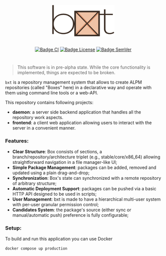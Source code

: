 <div align="center">
  <img src="web/public/logo-full.svg" alt="drawing" width="200"/>
  <br><br>

[![Badge CI]][CI]
[![Badge License]][License]
[![Badge SemVer]][SemVer]

</div>

#

> This software is in pre-alpha state. While the core functionality is implemented, things are expected to be broken.

`bxt` is a repository management system that allows to create ALPM repositories (called "Boxes" here) in a declarative way and operate with them using command line tools or a web-API.

This repository contains following projects:

- **daemon**: a server side backend application that handles all the repository work aspects.
- **frontend**: a client web application allowing users to interact with the server in a convenient manner.

### Features:

- **Clear Structure**: Box consists of sections, a branch/repository/architecture triplet (e.g., stable/core/x86_64) allowing straightforward navigation in a file manager-like UI;
- **Simple Package Management**: packages can be added, removed and updated using a plain drag-and-drop;
- **Synchronization**: Box's state can synchronized with a remote repository of arbitrary structure;
- **Automatic Deployment Support**: packages can be pushed via a basic HTTP API designed to be used in scripts;
- **User Management**: bxt is made to have a hierarchical multi-user system with per-user granular permission control;
- **Candidates System**: the package's source (either sync or manual/automatic push) preference is fully configurable;

### Setup:

To build and run this application you can use Docker

```bash
docker compose up production
```

<!------------------------------------------------------------------------------------------------>

[CI]: https://github.com/anydistro/bxt/actions/workflows/change.yml
[License]: LICENSE
[SemVer]: https://semver.org/spec/v2.0.0.html

<!------------------------------------------------------------------------------------------------>

<!-------------------------------------------- Badges -------------------------------------------->

[Badge CI]: https://github.com/anydistro/bxt/actions/workflows/change.yml/badge.svg?event=push
[Badge License]: https://img.shields.io/github/license/anydistro/bxt
[Badge SemVer]: https://img.shields.io/badge/SemVer-2.0.0-83649e?logo=semver

<!------------------------------------------------------------------------------------------------>

